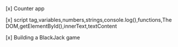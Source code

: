 [x] Counter app  

[x] script tag,variables,numbers,strings,console.log(),functions,The DOM,getElementById(),innerText,textContent


[x] Building a BlackJack game

